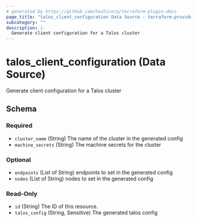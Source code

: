 ```yaml
---
# generated by https://github.com/hashicorp/terraform-plugin-docs
page_title: "talos_client_configuration Data Source - terraform-provider-talos"
subcategory: ""
description: |-
  Generate client configuration for a Talos cluster
---
```


# talos_client_configuration (Data Source)

Generate client configuration for a Talos cluster



<!-- schema generated by tfplugindocs -->
## Schema

### Required

- `cluster_name` (String) The name of the cluster in the generated config
- `machine_secrets` (String) The machine secrets for the cluster

### Optional

- `endpoints` (List of String) endpoints to set in the generated config
- `nodes` (List of String) nodes to set in the generated config

### Read-Only

- `id` (String) The ID of this resource.
- `talos_config` (String, Sensitive) The generated talos config


